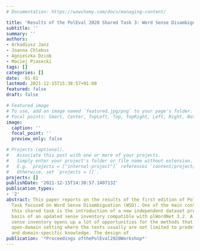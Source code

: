 ```yaml
---
# Documentation: https://wowchemy.com/docs/managing-content/

title: 'Results of the PolEval 2020 Shared Task 3: Word Sense Disambiguation'
subtitle: ''
summary: ''
authors:
- Arkadiusz Janz
- Joanna Chlebus
- Agnieszka Dziob
- Maciej Piasecki
tags: []
categories: []
date: -01-01
lastmod: 2021-12-15T15:38:57+01:00
featured: false
draft: false

# Featured image
# To use, add an image named `featured.jpg/png` to your page's folder.
# Focal points: Smart, Center, TopLeft, Top, TopRight, Left, Right, BottomLeft, Bottom, BottomRight.
image:
  caption: ''
  focal_point: ''
  preview_only: false

# Projects (optional).
#   Associate this post with one or more of your projects.
#   Simply enter your project's folder or file name without extension.
#   E.g. `projects = ["internal-project"]` references `content/project/deep-learning/index.md`.
#   Otherwise, set `projects = []`.
projects: []
publishDate: '2021-12-15T14:38:57.140713Z'
publication_types:
- '2'
abstract: This paper reports on the results of the first edition of PolEval 2020 Shared
  Task focused on Word Sense Disambiguation (WSD). One of the main contributions of
  this shared task is the introduction of a new independent dataset prepared on the
  basis of an updated sense inventory compatible with plWordNet 3.2. A new wordnet-based
  sense inventory opens up a lot of opportunities for the methods that work in the
  open-domain setting where the texts usually are not limited to predefined domains
  and domain-specific knowledge. The design of
publication: '*Proceedings ofthePolEval2020Workshop*'
---
```

